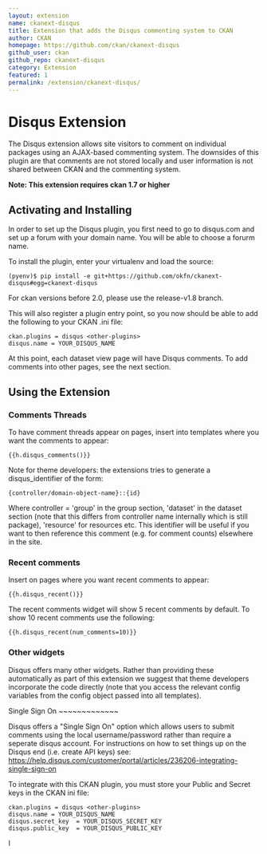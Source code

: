 ```yaml
---
layout: extension
name: ckanext-disqus
title: Extension that adds the Disqus commenting system to CKAN
author: CKAN
homepage: https://github.com/ckan/ckanext-disqus
github_user: ckan
github_repo: ckanext-disqus
category: Extension
featured: 1
permalink: /extension/ckanext-disqus/
---
```



Disqus Extension
================

The Disqus extension allows site visitors to comment on individual packages using an AJAX-based commenting system. The downsides of this plugin are that comments are not stored locally and user information is not shared between CKAN and the commenting system.

**Note: This extension requires ckan 1.7 or higher**

Activating and Installing
-------------------------

In order to set up the Disqus plugin, you first need to go to disqus.com and set up a forum with your domain name. You will be able to choose a forurm name.

To install the plugin, enter your virtualenv and load the source:

    (pyenv)$ pip install -e git+https://github.com/okfn/ckanext-disqus#egg=ckanext-disqus

For ckan versions before 2.0, please use the release-v1.8 branch.

This will also register a plugin entry point, so you now should be able to add the following to your CKAN .ini file:

    ckan.plugins = disqus <other-plugins>
    disqus.name = YOUR_DISQUS_NAME

At this point, each dataset view page will have Disqus comments. To add comments into other pages, see the next section.

Using the Extension
-------------------

### Comments Threads

To have comment threads appear on pages, insert into templates where you want the comments to appear:

    {{h.disqus_comments()}}

Note for theme developers: the extensions tries to generate a disqus\_identifier of the form:

    {controller/domain-object-name}::{id}

Where controller = 'group' in the group section, 'dataset' in the dataset section (note that this differs from controller name internally which is still package), 'resource' for resources etc. This identifier will be useful if you want to then reference this comment (e.g. for comment counts) elsewhere in the site.

### Recent comments

Insert on pages where you want recent comments to appear:

    {{h.disqus_recent()}}

The recent comments widget will show 5 recent comments by default. To show 10 recent comments use the following:

    {{h.disqus_recent(num_comments=10)}}

### Other widgets

Disqus offers many other widgets. Rather than providing these automatically as part of this extension we suggest that theme developers incorporate the code directly (note that you access the relevant config variables from the config object passed into all templates).

Single Sign On ~~~~~~~~~~~~~

Disqus offers a "Single Sign On" option which allows users to submit comments using the local username/password rather than require a seperate disqus account. For instructions on how to set things up on the Disqus end (i.e. create API keys) see: <https://help.disqus.com/customer/portal/articles/236206-integrating-single-sign-on>

To integrate with this CKAN plugin, you must store your Public and Secret keys in the CKAN ini file:

    ckan.plugins = disqus <other-plugins>
    disqus.name = YOUR_DISQUS_NAME
    disqus.secret_key  = YOUR_DISQUS_SECRET_KEY
    disqus.public_key  = YOUR_DISQUS_PUBLIC_KEY

I


